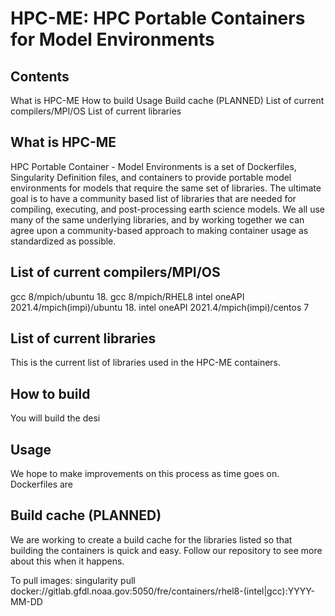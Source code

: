 # HPC-ME: HPC Portable Containers for Model Environments

## Contents
What is HPC-ME
How to build
Usage
Build cache (PLANNED)
List of current compilers/MPI/OS
List of current libraries

## What is HPC-ME
HPC Portable Container - Model Environments is a set of Dockerfiles, Singularity Definition files, and containers to provide portable model environments for models that require the same set of libraries.  The ultimate goal is to have a community based list of libraries that are needed for compiling, executing, and post-processing earth science models.  We all use many of the same underlying libraries, and by working together we can agree upon a community-based approach to making container usage as standardized as possible. 

## List of current compilers/MPI/OS
gcc 8/mpich/ubuntu 18.
gcc 8/mpich/RHEL8
intel oneAPI 2021.4/mpich(impi)/ubuntu 18.
intel oneAPI 2021.4/mpich(impi)/centos 7

## List of current libraries
This is the current list of libraries used in the HPC-ME containers.

## How to build
You will build the desi

## Usage
We hope to make improvements on this process as time goes on.
Dockerfiles are 

## Build cache (PLANNED)
We are working to create a build cache for the libraries listed so that building the containers is quick and easy.  Follow our repository to see more about this when it happens.


To pull images:
singularity pull docker://gitlab.gfdl.noaa.gov:5050/fre/containers/rhel8-(intel|gcc):YYYY-MM-DD 


